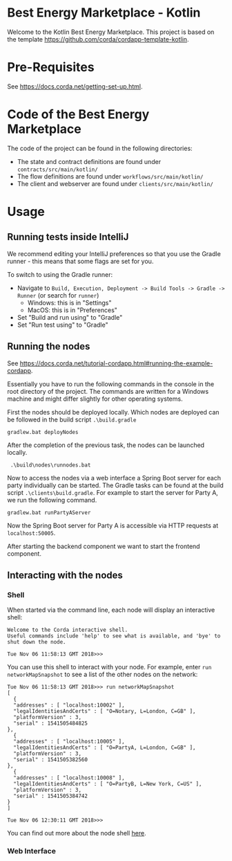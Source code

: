# Best Energy Marketplace - Kotlin

Welcome to the Kotlin Best Energy Marketplace. This project is based on the
template https://github.com/corda/cordapp-template-kotlin.

# Pre-Requisites

See https://docs.corda.net/getting-set-up.html.

# Code of the Best Energy Marketplace

The code of the project can be found in the following directories:

* The state and contract definitions are found under `contracts/src/main/kotlin/`
* The flow definitions are found under `workflows/src/main/kotlin/`
* The client and webserver are found under `clients/src/main/kotlin/`

# Usage

## Running tests inside IntelliJ

We recommend editing your IntelliJ preferences so that you use the Gradle runner - this means that some flags are set
for you.

To switch to using the Gradle runner:

* Navigate to ``Build, Execution, Deployment -> Build Tools -> Gradle -> Runner`` (or search for `runner`)
    * Windows: this is in "Settings"
    * MacOS: this is in "Preferences"
* Set "Build and run using" to "Gradle"
* Set "Run test using" to "Gradle"

## Running the nodes

See https://docs.corda.net/tutorial-cordapp.html#running-the-example-cordapp.

Essentially you have to run the following commands in the console in the root directory of the project. The commands are
written for a Windows machine and might differ slightly for other operating systems.

First the nodes should be deployed locally. Which nodes are deployed can be followed in the build
script ``.\build.gradle``

    gradlew.bat deployNodes

After the completion of the previous task, the nodes can be launched locally.

     .\build\nodes\runnodes.bat

Now to access the nodes via a web interface a Spring Boot server for each party individually can be started. The Gradle
tasks can be found at the build script ``.\clients\build.gradle``. For example to start the server for Party A, we run
the following command.

    gradlew.bat runPartyAServer

Now the Spring Boot server for Party A is accessible via HTTP requests at ``localhost:50005``.

After starting the backend component we want to start the frontend component.

[comment]: <> (TODO How do we start the frontend component)

## Interacting with the nodes

### Shell

When started via the command line, each node will display an interactive shell:

    Welcome to the Corda interactive shell.
    Useful commands include 'help' to see what is available, and 'bye' to shut down the node.

    Tue Nov 06 11:58:13 GMT 2018>>>

You can use this shell to interact with your node. For example, enter `run networkMapSnapshot` to see a list of the
other nodes on the network:

    Tue Nov 06 11:58:13 GMT 2018>>> run networkMapSnapshot
    [
      {
      "addresses" : [ "localhost:10002" ],
      "legalIdentitiesAndCerts" : [ "O=Notary, L=London, C=GB" ],
      "platformVersion" : 3,
      "serial" : 1541505484825
    },
      {
      "addresses" : [ "localhost:10005" ],
      "legalIdentitiesAndCerts" : [ "O=PartyA, L=London, C=GB" ],
      "platformVersion" : 3,
      "serial" : 1541505382560
    },
      {
      "addresses" : [ "localhost:10008" ],
      "legalIdentitiesAndCerts" : [ "O=PartyB, L=New York, C=US" ],
      "platformVersion" : 3,
      "serial" : 1541505384742
    }
    ]

    Tue Nov 06 12:30:11 GMT 2018>>>

You can find out more about the node shell [here](https://docs.corda.net/shell.html).

### Web Interface

[comment]: <> (TODO How dow we access the web interface)